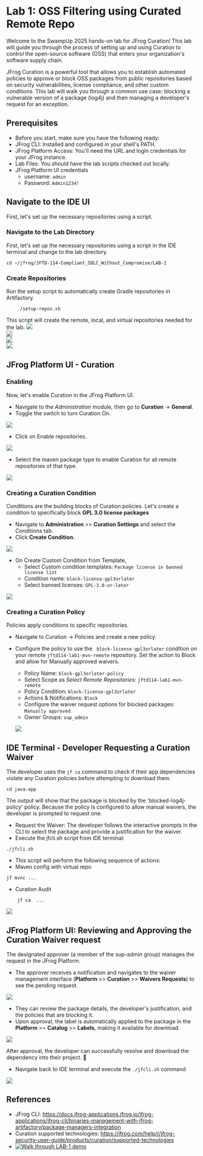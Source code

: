 # Lab 1: OSS Filtering using Curated Remote Repo
Welcome to the SwampUp 2025 hands-on lab for JFrog Curation! This lab will guide you through the process of setting up and using Curation to control the open-source software (OSS) that enters your organization's software supply chain.

JFrog Curation is a powerful tool that allows you to establish automated policies to approve or block OSS packages from public repositories based on security vulnerabilities, license compliance, and other custom conditions. This lab will walk you through a common use case: blocking a vulnerable version of a package (log4j) and then managing a developer's request for an exception.

## Prerequisites
- Before you start, make sure you have the following ready:
- JFrog CLI: Installed and configured in your shell's PATH.
- JFrog Platform Access: You'll need the URL and login credentials for your JFrog instance.
- Lab Files: You should have the lab scripts checked out locally.
- JFrog Platform UI credentials
    - username: ``` admin ```
    - Password: ``` Admin1234! ```

## Navigate to the IDE UI
First, let's set up the necessary repositories using a script.

### Navigate to the Lab Directory
First, let's set up the necessary repositories using a script in the IDE terminal and change to the lab directory.
```
cd ~/jfrog/JFTD-114-Compliant_SDLC_Without_Compromise/LAB-1
```

### Create Repositories
Run the setup script to automatically create Gradle repositories in Artifactory.
````
    ./setup-repos.sh
````
This script will create the remote, local, and virtual repositories needed for the lab.
<img src="./images/lab1-repos-0.png" /> <br/>
<img src="./images/lab1-repos-1.png" /> <br/>
<img src="./images/lab1-repos-2.png" /> <br/>
<img src="./images/lab1-repos-3.png" /> <br/>


##  JFrog Platform UI - Curation

### Enabling
Now, let's enable Curation in the JFrog Platform UI.
- Navigate to the *Administration* module, then go to **Curation** -> **General**.
- Toggle the switch to turn Curation On.

<img src="./images/lab1-curation-1.png" /><br/>

- Click on Enable repositories.

<img src="./images/lab1-curation-2.png" /><br/>

- Select the maven package type to enable Curation for all remote repositories of that type.

<img src="./images/lab1-curation-3.png" /><br/>


### Creating a Curation Condition
Conditions are the building blocks of Curation policies. Let's create a condition to specifically block **GPL 3.0 license packages**

- Navigate to **Administration** >> **Curation Settings** and select the Conditions tab.
- Click **Create Condition.**

<img src="./images/lab1-condition-0.png" /><br/> 

- On Create Custom Condition from Template,
    - Select Custom condition templates: ``` Package license in banned license list ```
    - Condition name: ``` block-license-gpl3orlater ```
    - Select banned licenses: ``` GPL-3.0-or-later ```

<img src="./images/lab1-condition-1.png" /><br/>


### Creating a Curation Policy
Policies apply conditions to specific repositories.

- Navigate to Curation -> Policies and create a new policy.
- Configure the policy to use the ```  block-license-gpl3orlater ```  condition on your remote ``` jftd114-lab1-mvn-remote ```  repository. Set the action to Block and allow for Manually approved waivers.
	- Policy Name: ``` block-gpl3orlater-policy ```
	- Select Scope as *Select Remote Repositories*: ``` jftd114-lab1-mvn-remote ```
	- Policy Condition: ``` block-license-gpl3orlater ```
	- Actions & Notifications: ``` Block ```
	- Configure the waiver request options for blocked packages: ``` Manually approved ```
	- Owner Groups: ``` sup_admin ```

    <img src="./images/lab1-curation-policy-0.png" /> <br/>

## IDE Terminal - Developer Requesting a Curation Waiver
The developer uses the `jf ca` command to check if their app dependencies violate any Curation policies before attempting to download them.

```
cd java-app
```

The output will show that the package is blocked by the 'blocked-log4j-policy' policy. Because the policy is configured to allow manual waivers, the developer is prompted to request one.

- Request the Waiver: The developer follows the interactive prompts in the CLI to select the package and provide a justification for the waiver.
- Execute the jfcli.sh script from IDE terminal:
```
./jfcli.sh
```

- This script will perform the following sequence of actions:
- Maven config with virtual repo
```
jf mvnc ...
```

- Curation Audit
```
	jf ca  ...
```

<img src="./images/lab1-policy-approve-2.png" /><br/>


## JFrog Platform UI: Reviewing and Approving the Curation Waiver request
The designated approver (a member of the sup-admin group) manages the request in the JFrog Platform.

- The approver receives a notification and navigates to the waiver management interface (**Platform** >> **Curation**  >> **Waivers Requests**) to see the pending request.

<img src="./images/lab1-policy-approve-3.png" /><br/>

- They can review the package details, the developer's justification, and the policies that are blocking it.
- Upon approval, the label is automatically applied to the package in the **Platform** >> **Catalog**  >> **Labels**, making it available for download.
 
<img src="./images/lab1-policy-approve-4.png" /><br/>

After approval, the developer can successfully resolve and download the dependency into their project. 🎉
- Navigate back to IDE terminal and execute the ``` ./jfcli.sh ``` command

<img src="./images/lab1-policy-approve-5.png" /><br/>


## References
- JFrog CLI: https://docs.jfrog-applications.jfrog.io/jfrog-applications/jfrog-cli/binaries-management-with-jfrog-artifactory/package-managers-integration
- Curation supported technologies: https://jfrog.com/help/r/jfrog-security-user-guide/products/curation/supported-technologies
- [![Walk through LAB-1 demo](https://img.youtube.com/vi/tZggXexQ0AI/0.jpg)](https://youtu.be/tZggXexQ0AI) 